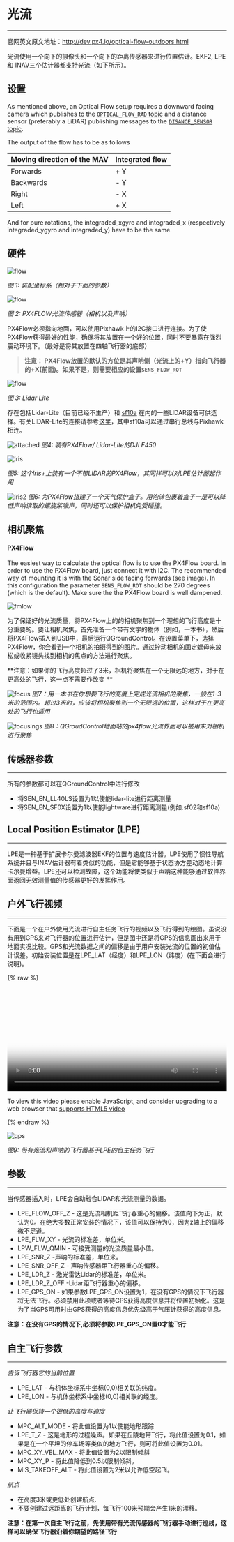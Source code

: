 # 光流

---
官网英文原文地址：http://dev.px4.io/optical-flow-outdoors.html

光流使用一个向下的摄像头和一个向下的距离传感器来进行位置估计。EKF2, LPE 和 INAV三个估计器都支持光流（如下所示）。



## 设置


As mentioned above, an Optical Flow setup requires a downward facing camera which publishes to the [`OPTICAL_FLOW_RAD` topic](http://mavlink.org/messages/common#OPTICAL_FLOW_RAD) and a distance sensor (preferably a LiDAR) publishing messages to the [`DISANCE_SENSOR` topic](http://mavlink.org/messages/common#DISTANCE_SENSOR).

The output of the flow has to be as follows

| Moving direction of the MAV | Integrated flow |
| -- | -- |
| Forwards | + Y |
| Backwards | - Y |
| Right | - X |
| Left | + X |

And for pure rotations, the integraded_xgyro and integraded_x (respectively integraded_ygyro and integraded_y) have to be the same.

## 硬件

![flow](../pictures/px4flow/px4flow_offset.png)

*图 1: 装配坐标系（相对于下面的参数）*

![flow](../pictures/px4flow/px4flow.png)


*图 2: PX4FLOW光流传感器（相机以及声呐）*

PX4Flow必须指向地面，可以使用Pixhawk上的I2C接口进行连接。为了使PX4Flow获得最好的性能，确保将其放置在一个好的位置，同时不要暴露在强烈震动环境下。（最好是将其放置在四轴飞行器的底部）

>**注意： PX4Flow放置的默认的方位是其声呐侧（光流上的+Y）指向飞行器的+X(前面)。如果不是，则需要相应的设置` SENS_FLOW_ROT `**

![flow](../pictures/px4flow/lidarlite.png)

*图 3: Lidar Lite*

存在包括Lidar-Lite（目前已经不生产）和 [sf10a](http://www.lightware.co.za/shop/en/drone-altimeters/33-sf10a.html) 在内的一些LIDAR设备可供选择。有关LIDAR-Lite的连接请参考[这里](https://pixhawk.org/peripherals/rangefinder?s[]=lidar)，其中sf10a可以通过串行总线与Pixhawk相连。

![attached](../pictures/px4flow/flow_lidar_attached.jpg)
*图4: 装有PX4Flow/ Lidar-Lite的DJI F450*

![iris](../pictures/px4flow/flow_mounting_iris.png)

*图5: 这个Iris+上装有一个不带LIDAR的PX4Flow，其同样可以对LPE估计器起作用*

![iris2](../pictures/px4flow/flow_mounting_iris_2.png)
*图6: 为PX4Flow搭建了一个天气保护盒子。用泡沫包裹着盒子一是可以降低声呐读取的螺旋桨噪声，同时还可以保护相机免受碰撞。*


## 相机聚焦

#### PX4Flow
The easiest way to calculate the optical flow is to use the PX4Flow board. In order to use the PX4Flow board, just connect it with I2C. The recommended way of mounting it is with the Sonar side facing forwards (see image). In this configuration the parameter `SENS_FLOW_ROT` should be 270 degrees (which is the default). Make sure the the PX4Flow board is well dampened.

![fmlow](../pictures/px4flow/px4flowalignwithpixhawk.jpg)


为了保证好的光流质量，将PX4Flow上的的相机聚焦到一个理想的飞行高度是十分重要的。要让相机聚焦，首先准备一个带有文字的物体（例如，一本书），然后将PX4Flow插入到USB中，最后运行QGroundControl。在设置菜单下，选择PX4Flow，你会看到一个相机的拍摄得到的图片。通过拧动相机的固定螺母来放松或收紧镜头找到相机的焦点的方法进行聚焦。

**注意：如果你的飞行高度超过了3米，相机将聚焦在一个无限远的地方，对于在更高处的飞行，这一点不需要作改变 **

![focus](../pictures/px4flow/flow_focus_book.png)
*图7：用一本书在你想要飞行的高度上完成光流相机的聚焦，一般在1-3米的范围内。超过3米时，应该将相机聚焦到一个无限远的位置，这样对于在更高处的飞行也适用*

![focusings](../pictures/px4flow/flow_focusing.png)
*图8：QGroudControl地面站的px4flow光流界面可以被用来对相机进行聚焦*


## 传感器参数
---

所有的参数都可以在QGroundControl中进行修改

- 将SEN_EN_LL40LS设置为1以使能lidar-lite进行距离测量
- 将SEN_EN_SF0X设置为1以使能lightware进行距离测量(例如.sf02和sf10a)

## Local Position Estimator (LPE)
---
LPE是一种基于扩展卡尔曼滤波器EKF的位置与速度估计器。LPE使用了惯性导航系统并且与INAV估计器有着类似的功能，但是它能够基于状态协方差动态地计算卡尔曼增益。LPE还可以检测故障，这个功能将使类似于声呐这种能够通过软件界面返回无效测量值的传感器更好的发挥作用。


## 户外飞行视频
---

下面是一个在户外使用光流进行自主任务飞行的视频以及飞行得到的绘图。虽说没有用到GPS来对飞行器的位置进行估计，但是图中还是将GPS的信息画出来用于地面实况比较。GPS和光流数据之间的偏移是由于用户安装光流的位置的初值估计误差。初始安装位置是在LPE\_LAT（经度）和LPE_LON（纬度）(在下面会进行说明)。

{% raw %}
<video id="my-video" class="video-js" controls preload="auto" width="100%" 
poster="../pictures/diagrams/opticsflow.png" data-setup='{"aspectRatio":"16:9"}'>
  <source src="http://7xvob5.com2.z0.glb.qiniucdn.com/Px4flow%20lpe%20estimator%20auto%20mission.mp4" type='video/mp4' >
  <p class="vjs-no-js">
    To view this video please enable JavaScript, and consider upgrading to a web browser that
    <a href="http://videojs.com/html5-video-support/" target="_blank">supports HTML5 video</a>
  </p>
</video>
{% endraw %}


![gps](../pictures/px4flow/lpe_flow_vs_gps.png)

*图9: 带有光流和声呐的飞行器基于LPE的自主任务飞行*


## 参数
---
当传感器插入时，LPE会自动融合LIDAR和光流测量的数据。

- LPE_FLOW_OFF_Z - 这是光流相机距飞行器重心的偏移。该值向下为正，默认为0。在绝大多数正常安装的情况下，该值可以保持为0，因为z轴上的偏移微不足道。
- LPE_FLW_XY - 光流的标准差，单位米。
- LPW_FLW_QMIN - 可接受测量的光流质量最小值。
- LPE_SNR_Z -声呐的标准差，单位米。
- LPE_SNR_OFF_Z - 声呐传感器距飞行器重心的偏移。
- LPE_LDR_Z - 激光雷达Lidar的标准差，单位米。
- LPE_LDR_Z_OFF -Lidar距飞行器重心的偏移。
- LPE_GPS_ON - 如果参数LPE_GPS_ON设置为1，在没有GPS的情况下飞行器将无法飞行。必须禁用此项或者等待GPS获得高度信息并将位置初始化。这是为了当GPS可用时由GPS获得的高度信息优先级高于气压计获得的高度信息。

**注意：在没有GPS的情况下,必须将参数LPE_GPS_ON置0才能飞行**


## 自主飞行参数
---
_告诉飞行器它的当前位置_

- LPE_LAT - 与机体坐标系中坐标(0,0)相关联的纬度。
- LPE_LON - 与机体坐标系中坐标(0,0)相关联的经度。

_让飞行器保持一个很低的高度与速度_

- MPC_ALT_MODE - 将此值设置为1以使能地形跟踪
- LPE_T_Z - 这是地形的过程噪声。如果在丘陵地带飞行，将此值设置为0.1，如果是在一个平坦的停车场等类似的地方飞行，则可将此值设置为0.01。
- MPC_XY_VEL_MAX - 将此值设置为2以限制倾斜
- MPC_XY_P - 将此值降低到0.5以限制倾斜。
- MIS_TAKEOFF_ALT - 将此值设置为2米以允许低空起飞。

_航点_

- 在高度3米或更低处创建航点.
- 不要创建过远距离的飞行计划，每飞行100米预期会产生1米的漂移。

**注意：在第一次自主飞行之前，先使用带有光流传感器的飞行器手动进行巡线，这样可以确保飞行器沿着你期望的路径飞行**
